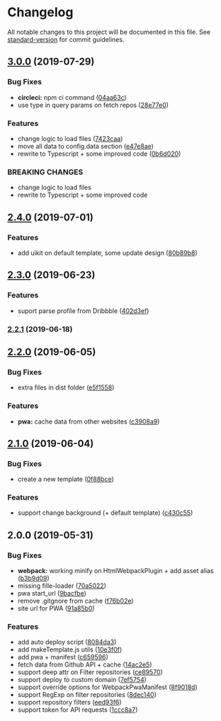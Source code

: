 # Changelog

All notable changes to this project will be documented in this file. See [standard-version](https://github.com/conventional-changelog/standard-version) for commit guidelines.

## [3.0.0](https://github.com/GPortfolio/GPortfolio/compare/v2.4.0...v3.0.0) (2019-07-29)


### Bug Fixes

* **circleci:** npm ci command ([04aa63c](https://github.com/GPortfolio/GPortfolio/commit/04aa63c))
* use type in query params on fetch repos ([28e77e0](https://github.com/GPortfolio/GPortfolio/commit/28e77e0))


### Features

* change logic to load files ([7423caa](https://github.com/GPortfolio/GPortfolio/commit/7423caa))
* move all data to config.data section ([e47e8ae](https://github.com/GPortfolio/GPortfolio/commit/e47e8ae))
* rewrite to Typescript + some improved code ([0b6d020](https://github.com/GPortfolio/GPortfolio/commit/0b6d020))


### BREAKING CHANGES

* change logic to load files
* rewrite to Typescript + some improved code



## [2.4.0](https://github.com/GPortfolio/GPortfolio/compare/v2.3.0...v2.4.0) (2019-07-01)


### Features

* add uikit on default template, some update design ([80b89b8](https://github.com/GPortfolio/GPortfolio/commit/80b89b8))



## [2.3.0](https://github.com/GPortfolio/GPortfolio/compare/v2.2.1...v2.3.0) (2019-06-23)


### Features

* suport parse profile from Dribbble ([402d3ef](https://github.com/GPortfolio/GPortfolio/commit/402d3ef))



### [2.2.1](https://github.com/GPortfolio/GPortfolio/compare/v2.2.0...v2.2.1) (2019-06-18)



## [2.2.0](https://github.com/GPortfolio/GPortfolio/compare/v2.1.0...v2.2.0) (2019-06-05)


### Bug Fixes

* extra files in <root> dist folder ([e5f1558](https://github.com/GPortfolio/GPortfolio/commit/e5f1558))


### Features

* **pwa:** cache data from other websites ([c3908a9](https://github.com/GPortfolio/GPortfolio/commit/c3908a9))



## [2.1.0](https://github.com/GPortfolio/GPortfolio/compare/v2.0.0...v2.1.0) (2019-06-04)


### Bug Fixes

* create a new template ([0f88bce](https://github.com/GPortfolio/GPortfolio/commit/0f88bce))


### Features

* support change background (+ default template) ([c430c55](https://github.com/GPortfolio/GPortfolio/commit/c430c55))



## 2.0.0 (2019-05-31)


### Bug Fixes

* **webpack:** working minify on HtmlWebpackPlugin + add asset alias ([b3b9d09](https://github.com/GPortfolio/GPortfolio/commit/b3b9d09))
* missing fille-loader ([70a5022](https://github.com/GPortfolio/GPortfolio/commit/70a5022))
* pwa start_url ([9bacfbe](https://github.com/GPortfolio/GPortfolio/commit/9bacfbe))
* remove .gitgnore from cache ([f76b02e](https://github.com/GPortfolio/GPortfolio/commit/f76b02e))
* site url for PWA ([91a85b0](https://github.com/GPortfolio/GPortfolio/commit/91a85b0))


### Features

* add auto deploy script ([8084da3](https://github.com/GPortfolio/GPortfolio/commit/8084da3))
* add makeTemplate.js utils ([10e3f0f](https://github.com/GPortfolio/GPortfolio/commit/10e3f0f))
* add pwa + manifest ([c659596](https://github.com/GPortfolio/GPortfolio/commit/c659596))
* fetch data from Github API + cache ([14ac2e5](https://github.com/GPortfolio/GPortfolio/commit/14ac2e5))
* support deep attr on Filter repositories ([ce89570](https://github.com/GPortfolio/GPortfolio/commit/ce89570))
* support deploy to custom domain ([7ef5754](https://github.com/GPortfolio/GPortfolio/commit/7ef5754))
* support override options for WebpackPwaManifest ([8f9018d](https://github.com/GPortfolio/GPortfolio/commit/8f9018d))
* support RegExp on filter repositories ([8dec140](https://github.com/GPortfolio/GPortfolio/commit/8dec140))
* support repository filters ([eed93f6](https://github.com/GPortfolio/GPortfolio/commit/eed93f6))
* support token for API requests ([1ccc8a7](https://github.com/GPortfolio/GPortfolio/commit/1ccc8a7))
